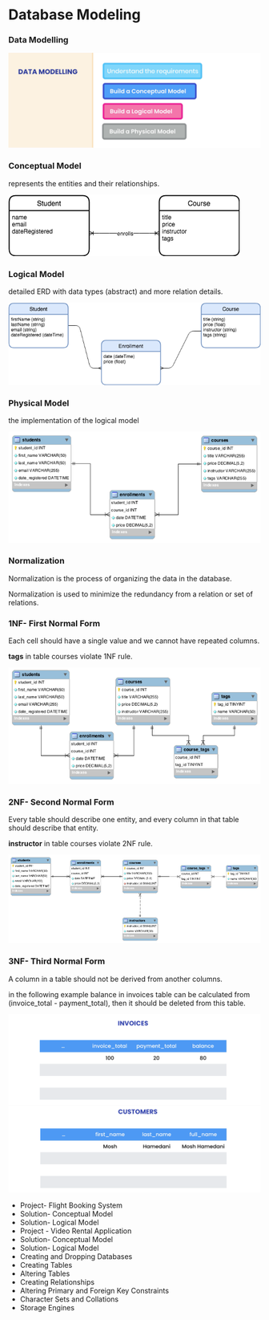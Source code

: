 # Database Modeling

### Data Modelling
![](https://github.com/shamy1st/database-modeling/blob/main/images/data-modeling.png)

### Conceptual Model
represents the entities and their relationships.

![](https://github.com/shamy1st/database-modeling/blob/main/images/conceptual-model-erd.png)

### Logical Model
detailed ERD with data types (abstract) and more relation details.

![](https://github.com/shamy1st/database-modeling/blob/main/images/logical-model-erd.png)

### Physical Model
the implementation of the logical model

![](https://github.com/shamy1st/database-modeling/blob/main/images/physical-model-erd.png)

### Normalization

Normalization is the process of organizing the data in the database.

Normalization is used to minimize the redundancy from a relation or set of relations.

### 1NF- First Normal Form
Each cell should have a single value and we cannot have repeated columns.

**tags** in table courses violate 1NF rule.

![](https://github.com/shamy1st/database-modeling/blob/main/images/1nf-erd.png)

### 2NF- Second Normal Form
Every table should describe one entity, and every column in that table should describe that entity.

**instructor** in table courses violate 2NF rule.

![](https://github.com/shamy1st/database-modeling/blob/main/images/2nf-erd.png)

### 3NF- Third Normal Form
A column in a table should not be derived from another columns.

in the following example balance in invoices table can be calculated from (invoice_total - payment_total), then it should be deleted from this table.

![](https://github.com/shamy1st/database-modeling/blob/main/images/3nf-example1.png)
![](https://github.com/shamy1st/database-modeling/blob/main/images/3nf-example2.png)

* Project- Flight Booking System
* Solution- Conceptual Model
* Solution- Logical Model
* Project - Video Rental Application
* Solution- Conceptual Model
* Solution- Logical Model
* Creating and Dropping Databases
* Creating Tables
* Altering Tables
* Creating Relationships
* Altering Primary and Foreign Key Constraints
* Character Sets and Collations
* Storage Engines
